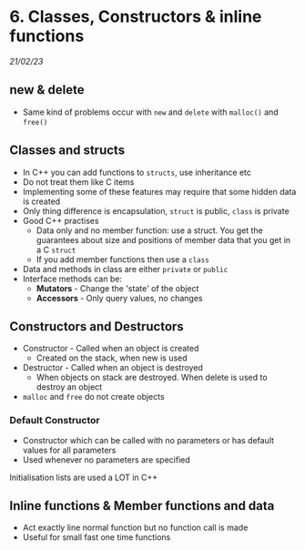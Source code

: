 # 6. Classes, Constructors & inline functions
_21/02/23_

## new & delete
- Same kind of problems occur with `new` and `delete` with `malloc()` and `free()`

## Classes and structs
- In C++ you can add functions to `structs`, use inheritance etc
- Do not treat them like C items
- Implementing some of these features may require that some hidden data is created
- Only thing difference is encapsulation, `struct` is public, `class` is private
- Good C++ practises
	- Data only and no member function: use a struct. You get the guarantees about size and positions of member data that you get in a C `struct`
	- If you add member functions then use a `class`
- Data and methods in class are either `private` or `public`
- Interface methods can be:
	- **Mutators** - Change the 'state' of the object
	- **Accessors** - Only query values, no changes

## Constructors and Destructors
- Constructor - Called when an object is created
	- Created on the stack, when new is used
- Destructor - Called when an object is destroyed
	- When objects on stack are destroyed. When delete is used to destroy an object
- `malloc` and `free` do not create objects

### Default Constructor
- Constructor which can be called with no parameters or has default values for all parameters
- Used whenever no parameters are specified

Initialisation lists are used a LOT in C++

## Inline functions & Member functions and data
- Act exactly line normal function but no function call is made
- Useful for small fast one time functions